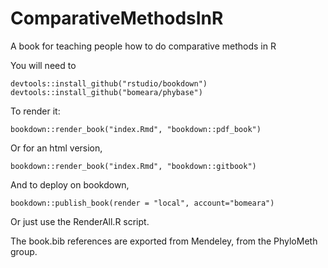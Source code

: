 # ComparativeMethodsInR
A book for teaching people how to do comparative methods in R

You will need to 

```
devtools::install_github("rstudio/bookdown")
devtools::install_github("bomeara/phybase")
```

To render it:

`bookdown::render_book("index.Rmd", "bookdown::pdf_book")`

Or for an html version,

`bookdown::render_book("index.Rmd", "bookdown::gitbook")`

And to deploy on bookdown,

`bookdown::publish_book(render = "local", account="bomeara")`

Or just use the RenderAll.R script.

The book.bib references are exported from Mendeley, from the PhyloMeth group.
